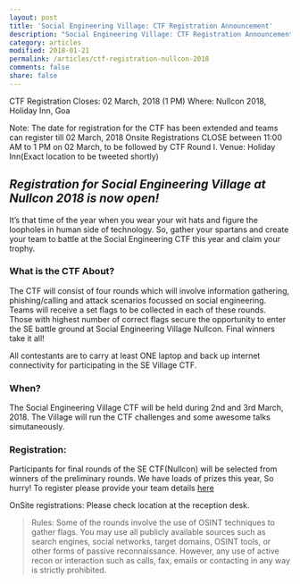 ```yaml
---
layout: post
title: 'Social Engineering Village: CTF Registration Announcement'
description: "Social Engineering Village: CTF Registration Announcement"
category: articles
modified: 2018-01-21
permalink: /articles/ctf-registration-nullcon-2018
comments: false
share: false
---	
```

CTF Registration Closes: 02 March, 2018 (1 PM)
Where: Nullcon 2018, Holiday Inn, Goa

Note: The date for registration for the CTF has been extended and teams can register till 02 March, 2018
Onsite Registrations CLOSE between 11:00 AM to 1 PM on 02 March, to be followed by CTF Round I.
Venue: Holiday Inn(Exact location to be tweeted shortly)

## *Registration for Social Engineering Village at Nullcon 2018 is now open!*

It’s that time of the year when you wear your wit hats and figure the loopholes in human side of technology. So, gather your spartans and create your team to battle at the Social Engineering CTF this year and claim your trophy.

### What is the CTF About?
The CTF will consist of four rounds which will involve information gathering, phishing/calling and attack scenarios focussed on social engineering. Teams will receive a set flags to be collected in each of these rounds. Those with highest number of correct flags secure the opportunity to enter the SE battle ground at Social Engineering Village Nullcon. Final winners take it all!

All contestants are to carry at least ONE laptop and back up internet connectivity for participating in the SE Village CTF.

### When?
The Social Engineering Village CTF will be held during 2nd and 3rd March, 2018. The Village will run the CTF challenges and some awesome talks simutaneously.

### Registration:
Participants for final rounds of the SE CTF(Nullcon) will be selected from winners of the preliminary rounds. We have loads of prizes this year, So hurry!
To register please provide your team details [here](https://docs.google.com/forms/d/1gz77Re5W3woHCcYVU3XhmaUJi5zM6CMdcvEr8o7vFGY/)

OnSite registrations: Please check location at the reception desk.

> Rules:
Some of the rounds involve the use of OSINT techniques to gather flags. You may use all publicly available sources such as search engines, social networks, target domains, OSINT tools, or other forms of passive reconnaissance. However, any use of active recon or interaction such as calls, fax, emails or contacting in any way is strictly prohibited.

